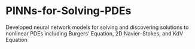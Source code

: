 # PINNs-for-Solving-PDEs
Developed neural network models for solving and discovering solutions to nonlinear PDEs including Burgers’ Equation, 2D Navier–Stokes, and KdV Equation
